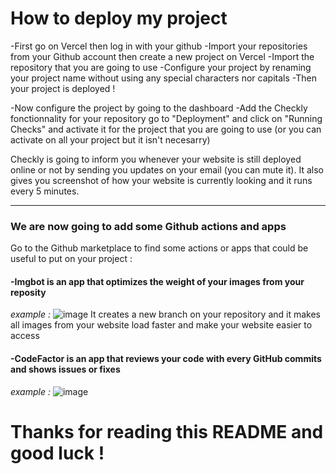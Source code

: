 # How to deploy my project #

-First go on Vercel then log in with your github
-Import your repositories from your Github account then create a new project on Vercel
-Import the repository that you are going to use
-Configure your project by renaming your project name without using any special characters nor capitals
-Then your project is deployed ! 

-Now configure the project by going to the dashboard 
-Add the Checkly fonctionnality for your repository go to "Deployment" and click on "Running Checks" and activate it for the project that you are going to use (or you can activate on all your project but it isn't necesarry)

Checkly is going to inform you whenever your website is still deployed online or not by sending you updates on your email (you can mute it). It also gives you screenshot of how your website is currently looking and it runs every 5 minutes.

_____

### We are now going to add some Github actions and apps ###

Go to the Github marketplace to find some actions or apps that could be useful to put on your project :

#### -Imgbot is an app that optimizes the weight of your images from your reposity

*example :*
![image](https://user-images.githubusercontent.com/108990733/198542013-9592cd63-6c2f-4a87-a199-4dafd9caab14.png)
It creates a new branch on your repository and it makes all images from your website load faster and make your website easier to access

#### -CodeFactor is an app that reviews your code with every GitHub commits and shows issues or fixes

*example :*
![image](https://user-images.githubusercontent.com/108990733/198550006-9f3ac286-d81b-41a9-bf33-e9d78b05152d.png)


# Thanks for reading this README and good luck ! #
